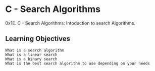 # C - Search Algorithms

0x1E. C - Search Algorithms: Intoduction to search Algorithms.


## Learning Objectives
    What is a search algorithm
    What is a linear search
    What is a binary search
    What is the best search algorithm to use depending on your needs

